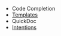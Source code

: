 [//]: # (title: Editing)

<!-- Copyright 2000-2022 JetBrains s.r.o. and other contributors. Use of this source code is governed by the Apache 2.0 license that can be found in the LICENSE file. -->

* Code Completion
* [Templates](templates.md)
* QuickDoc
* [Intentions](code_intentions.md)